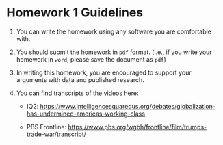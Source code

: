 # Homework 1 Guidelines

1. You can write the homework using any software you are comfortable with.

2. You should submit the homework in `pdf` format. (i.e., if you write your homework in `word`, please save the document as `pdf`)

3. In writing this homework, you are encouraged to support your arguments with data and published research.

4. You can find transcripts of the videos here:

    - IQ2: https://www.intelligencesquaredus.org/debates/globalization-has-undermined-americas-working-class

    - PBS Frontline: https://www.pbs.org/wgbh/frontline/film/trumps-trade-war/transcript/
